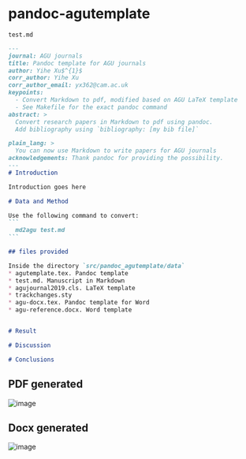 
# pandoc-agutemplate

`test.md`

````markdown
---
journal: AGU journals
title: Pandoc template for AGU journals
author: Yihe Xu$^{1}$
corr_author: Yihe Xu
corr_author_email: yx362@cam.ac.uk
keypoints:
  - Convert Markdown to pdf, modified based on AGU LaTeX template
  - See Makefile for the exact pandoc command
abstract: >
  Convert research papers in Markdown to pdf using pandoc.
  Add bibliography using `bibliography: [my bib file]`

plain_lang: > 
  You can now use Markdown to write papers for AGU journals
acknowledgements: Thank pandoc for providing the possibility.
---
# Introduction

Introduction goes here

# Data and Method

Use the following command to convert: 
```
  md2agu test.md
```

## files provided

Inside the directory `src/pandoc_agutemplate/data`
* agutemplate.tex. Pandoc template
* test.md. Manuscript in Markdown
* agujournal2019.cls. LaTeX template
* trackchanges.sty
* agu-docx.tex. Pandoc template for Word
* agu-reference.docx. Word template


# Result

# Discussion

# Conclusions

````

## PDF generated
![image](https://user-images.githubusercontent.com/19185367/147004792-f8c830a2-d84f-4b7d-aa87-58cbc5808101.png)

## Docx generated
![image](https://user-images.githubusercontent.com/19185367/147004935-24ba4616-8ccb-432b-aef3-3c8cea4e9ae1.png)

